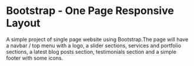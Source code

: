 # Bootstrap - One Page Responsive Layout

A simple project of single page website using Bootstrap.The page will have a navbar / top menu with a logo, a slider sections, services and portfolio sections, 
a latest blog posts section, testimonials section and a simple footer with some icons.




